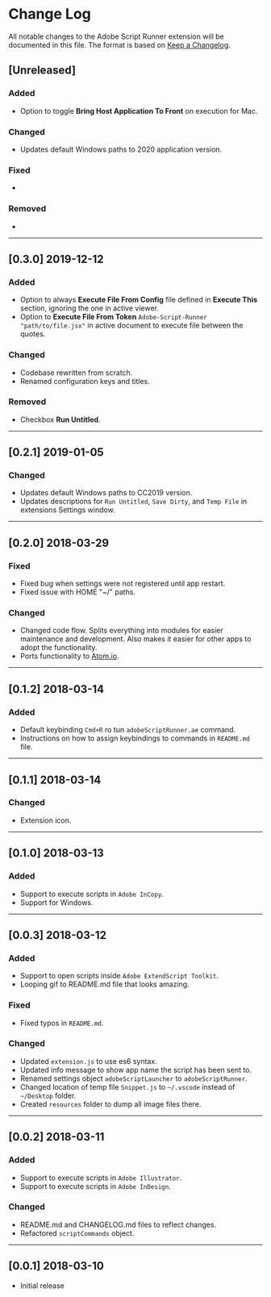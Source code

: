 # Change Log

All notable changes to the Adobe Script Runner extension will be documented in this file. The format is based on [Keep a Changelog](http://keepachangelog.com/en/1.0.0/).

## [Unreleased]

### Added

* Option to toggle **Bring Host Application To Front** on execution for Mac.

### Changed

* Updates default Windows paths to 2020 application version.

### Fixed

* 

### Removed

* 

---

## [0.3.0] 2019-12-12

### Added

* Option to always **Execute File From Config** file defined in **Execute This** section, ignoring the one in active viewer.
* Option to **Execute File From Token** `Adobe-Script-Runner "path/to/file.jsx"` in active document to execute file between the quotes.

### Changed

* Codebase rewritten from scratch.
* Renamed configuration keys and titles.

### Removed

* Checkbox **Run Untitled**.

---

## [0.2.1] 2019-01-05

### Changed

* Updates default Windows paths to CC2019 version.
* Updates descriptions for `Run Untitled`, `Save Dirty`, and `Temp File` in extensions Settings window.

---

## [0.2.0] 2018-03-29

### Fixed

* Fixed bug when settings were not registered until app restart.
* Fixed issue with HOME "~/" paths.

### Changed

* Changed code flow. Splits everything into modules for easier maintenance and development. Also makes it easier for other apps to adopt the functionality.
* Ports functionality to [Atom.io](https://atom.io/packages/adobe-script-runner).

---

## [0.1.2] 2018-03-14

### Added

* Default keybinding `Cmd+R` ro tun `adobeScriptRunner.ae` command.
* Instructions on how to assign keybindings to commands in `README.md` file.

---

## [0.1.1] 2018-03-14

### Changed

* Extension icon.

---

## [0.1.0] 2018-03-13

### Added

* Support to execute scripts in `Adobe InCopy`.
* Support for Windows.

---

## [0.0.3] 2018-03-12

### Added

* Support to open scripts inside `Adobe ExtendScript Toolkit`.
* Looping gif to README.md file that looks amazing.

### Fixed

* Fixed typos in `README.md`.

### Changed

* Updated `extension.js` to use es6 syntax.
* Updated info message to show app name the script has been sent to.
* Renamed settings object `adobeScriptLauncher` to `adobeScriptRunner`.
* Changed location of temp file `Snippet.js` to `~/.vscode` instead of `~/Desktop` folder.
* Created `resources` folder to dump all image files there.

---

## [0.0.2] 2018-03-11

### Added

* Support to execute scripts in `Adobe Illustrator`.
* Support to execute scripts in `Adobe InDesign`.

### Changed

* README.md and CHANGELOG.md files to reflect changes.
* Refactored `scriptCommands` object.

---

## [0.0.1] 2018-03-10

* Initial release
